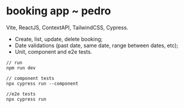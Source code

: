 # booking app ~ pedro

Vite, ReactJS, ContextAPI, TailwindCSS, Cypress.

- Create, list, update, delete booking;
- Date validations (past date, same date, range between dates, etc);
- Unit, component and e2e tests.

```
// run
npm run dev

// component tests
npx cypress run --component

//e2e tests
npx cypress run
```
